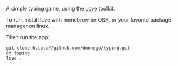 A simple typing game, using the [Love](https://love2d.org) toolkit.

To run, install love with homebrew on OSX, or your favorite package manager on linux.

Then run the app:

```
git clone https://github.com/dmonego/typing.git
cd typing
love .
```